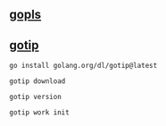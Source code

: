 ## [gopls](https://github.com/golang/tools/tree/master/gopls)

## [gotip](https://pkg.go.dev/golang.org/dl/gotip)

`go install golang.org/dl/gotip@latest`

`gotip download`

`gotip version`

`gotip work init`
